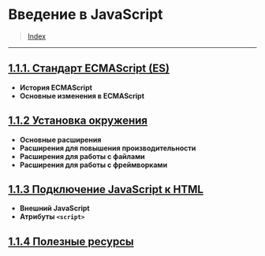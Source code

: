# **Введение в JavaScript**

> [Index](./0%20Index.md)

---

## [1.1.1. Стандарт ECMAScript (ES)](./1.1.1%20ECMAScript.md)

-   **История ECMAScript**
-   **Основные изменения в ECMAScript**

## [1.1.2 Установка окружения](./1.1.2%20Установка%20окружения.md)

-   **Основные расширения**
-   **Расширения для повышения производительности**
-   **Расширения для работы с файлами**
-   **Расширения для работы с фреймворками**

## [1.1.3 Подключение JavaScript к HTML](./1.1.3%20Подключение%20JavaScript%20к%20HTML.md)

-   **Внешний JavaScript**
-   **Атрибуты `<script>`**

## [1.1.4 Полезные ресурсы](./1.1.4%20Полезные%20ресурсы.md)
